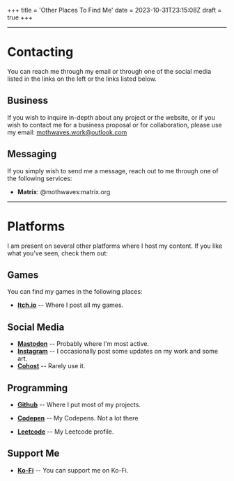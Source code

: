 +++
title = 'Other Places To Find Me'
date = 2023-10-31T23:15:08Z
draft = true
+++

---

# Contacting

You can reach me through my email or through one of the social media listed in the links on the left or the links listed below.

## Business

If you wish to inquire in-depth about any project or the website, or if you wish to contact me for a business proposal or for collaboration, please use my email: mothwaves.work@outlook.com

## Messaging

If you simply wish to send me a message, reach out to me through one of the following services:

- **Matrix**: @mothwaves:matrix.org

---

# Platforms

I am present on several other platforms where I host my content. If you like what you've seen, check them out:

## Games

You can find my games in the following places:

- **[Itch.io](https://mothwaves.itch.io/)** -- Where I post all my games.

## Social Media

- **[Mastodon](https://mastodon.gamedev.place/@MothWaves)** -- Probably where I'm most active.
- **[Instagram](https://www.instagram.com/waves.in.dreams/)** -- I occasionally post some updates on my work and some art.
- **[Cohost](https://cohost.org/primo-vista-poison)** -- Rarely use it.

## Programming

- **[Github](https://github.com/MothWaves)** -- Where I put most of my projects.

- **[Codepen](https://codepen.io/MothWaves)** -- My Codepens. Not a lot there

- **[Leetcode](https://leetcode.com/mothwaves/)** -- My Leetcode profile.

## Support Me

- **[Ko-Fi](https://ko-fi.com/mothwaves)** -- You can support me on Ko-Fi. 
